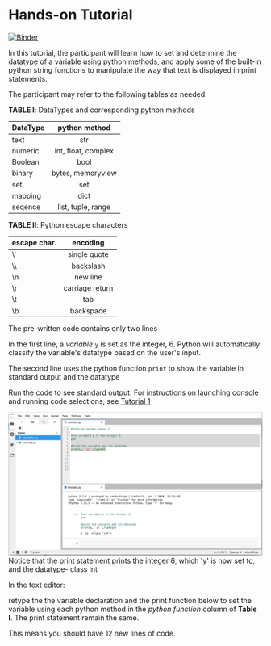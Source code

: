 # Hands-on Tutorial

[![Binder](https://mybinder.org/badge_logo.svg)](https://mybinder.org/v2/gh/biovcnet/pythonBinderContent-L2/master?urlpath=lab)

In this tutorial, the participant will learn how to set and determine the datatype of a variable using python methods,
and apply some of the built-in python string functions to manipulate the way that text is displayed in print statements. 

The participant may refer to the following tables as needed:

**TABLE I**: DataTypes and corresponding python methods


| DataType      |python method        |
| ------------- |:------------------: |
| text          | str                 |
| numeric       | int, float, complex |
| Boolean       | bool                |
| binary        | bytes, memoryview   |
| set           | set                 |
| mapping       | dict                |
| seqence       | list, tuple, range  |

**TABLE II**: Python escape characters

| escape char.  | encoding            |
| ------------- |:------------------: |
| \\'           | single quote        |
| \\\           | backslash           |
| \n            | new line            |
| \r            | carriage return     |
| \t            | tab                 |
| \b            | backspace           |

The pre-written code contains only two lines

In the first line, a *variable* `y` is set as the integer, 6. Python will automatically classify the variable's datatype based on the user's input. 

The second line uses the python function `print` to show the variable in standard output and the datatype

Run the code to see standard output. For instructions on launching console and running code selections, see [Tutorial 1](https://github.com/biovcnet/python/tree/master/Lesson1)

<img align="left" src="/Lesson2/Images/L2Im1.png" width="900px" style="padding-right: 15px">

Notice that the print statement prints the integer 6, which 'y' is now set to, and the datatype- class int


In the text editor:

retype the the variable declaration and the print function below to set the variable using each python method in the *python function* column of **Table I**. The print statement remain the same.

This means you should have 12 new lines of code.
